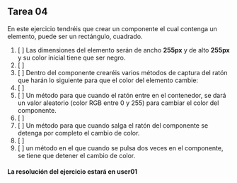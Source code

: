 ## Tarea 04

En este ejercicio tendréis que crear un componente el cual contenga un elemento, puede ser un rectángulo, cuadrado.

1. [ ] Las dimensiones del elemento serán de ancho **255px** y de alto **255px** y su color inicial tiene que ser negro.
2. [ ] 
3. [ ] Dentro del componente crearéis varios métodos de captura del ratón que harán lo siguiente para que el color del elemento cambie:
4. [ ] 
5. [ ] Un método para que cuando el ratón entre en el contenedor, se dará un valor aleatorio (color RGB entre 0 y 255) para cambiar el color del componente.
6. [ ] 
7. [ ] Un método para que cuando salga el ratón del componente se detenga por completo el cambio de color.
8. [ ] 
9. [ ] un método en el que cuando se pulsa dos veces en el componente, se tiene que detener el cambio de color.

#### La resolución del ejercicio estará en user01 
